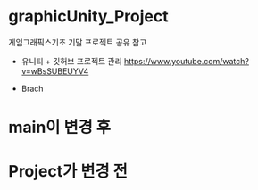 # graphicUnity_Project
게임그래픽스기초 기말 프로젝트 공유
참고
- 유니티 + 깃허브 프로젝트 관리
https://www.youtube.com/watch?v=wBsSUBEUYV4

* Brach
# main이 변경 후
# Project가 변경 전
